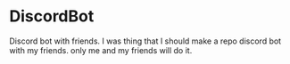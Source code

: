 # DiscordBot
Discord bot with friends. I was thing that I should make a repo discord bot with my friends.
only me and my friends will do it.

